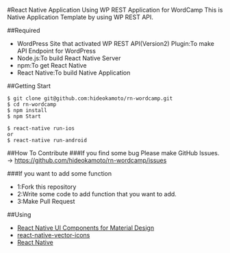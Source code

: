 #React Native Application Using WP REST Application for WordCamp
This is Native Application Template by using WP REST API.

##Required
- WordPress Site that activated WP REST API(Version2) Plugin:To make API Endpoint for WordPress  
- Node.js:To build React Native Server
- npm:To get React Native
- React Native:To build Native Application

##Getting Start
```
$ git clone git@github.com:hideokamoto/rn-wordcamp.git
$ cd rn-wordcamp
$ npm install
$ npm Start

$ react-native run-ios
or
$ react-native run-android
```

##How To Contribute
###If you find some bug
Please make GitHub Issues. -> https://github.com/hideokamoto/rn-wordcamp/issues

###If you want to add some function
- 1:Fork this repository
- 2:Write some code to add function that you want to add.
- 3:Make Pull Request

##Using
- [React Native UI Components for Material Design](https://github.com/react-native-material-design/react-native-material-design)
- [react-native-vector-icons](https://github.com/oblador/react-native-vector-icons)
- [React Native](https://facebook.github.io/react-native/)
